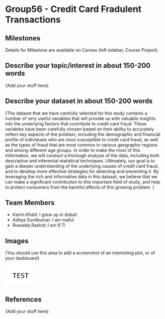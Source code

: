 # Group56 - Credit Card Fradulent Transactions

## Milestones

Details for Milestone are available on Canvas (left sidebar, Course Project).

## Describe your topic/interest in about 150-200 words

{Add your stuff here}

## Describe your dataset in about 150-200 words

{The dataset that we have carefully selected for this study contains a number of very useful variables that will provide us with valuable insights into the underlying factors that contribute to credit card fraud. These variables have been carefully chosen based on their ability to accurately reflect key aspects of the problem, including the demographic and financial profile of individuals who are most susceptible to credit card fraud, as well as the types of fraud that are most common in various geographic regions and among different age groups. In order to make the most of this information, we will conduct a thorough analysis of the data, including both descriptive and inferential statistical techniques. Ultimately, our goal is to gain a deeper understanding of the underlying causes of credit card fraud, and to develop more effective strategies for detecting and preventing it. By leveraging the rich and informative data in this dataset, we believe that we can make a significant contribution to this important field of study, and help to protect consumers from the harmful effects of this growing problem. }

## Team Members

- Karim Khalil: I grew up in dubai!
- Aditya Sunilkumar: I am mallu!
- Ruwaida Rashid: I am 6'7!

## Images

{You should use this area to add a screenshot of an interesting plot, or of your dashboard}

<img src ="images/test.png" width="100px">

## References

{Add your stuff here}



